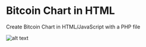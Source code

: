 # Bitcoin Chart in HTML
Create Bitcoin Chart in HTML/JavaScript with a PHP file

![alt text](https://github.com/[username]/[reponame]/blob/[branch]/image.jpg?raw=true)
